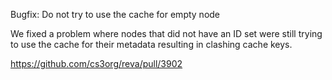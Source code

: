 Bugfix: Do not try to use the cache for empty node

We fixed a problem where nodes that did not have an ID set were still trying to use the cache for their metadata resulting in clashing cache keys.

https://github.com/cs3org/reva/pull/3902

